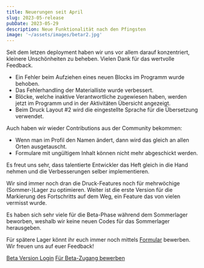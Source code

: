 ```yaml
---
title: Neuerungen seit April
slug: 2023-05-release
pubDate: 2023-05-29
description: Neue Funktionalität nach den Pfingsten
image: '~/assets/images/betar2.jpg'
---
```


Seit dem letzen deployment haben wir uns vor allem darauf konzentriert, kleinere Unschönheiten zu beheben.
Vielen Dank für das wertvolle Feedback.

- Ein Fehler beim Aufziehen eines neuen Blocks im Programm wurde behoben.
- Das Fehlerhandling der Materialliste wurde verbessert.
- Blöcke, welche inaktive Verantwortliche zugewiesen haben, werden jetzt im Programm und in der Aktivitäten Übersicht angezeigt.
- Beim Druck Layout #2 wird die eingestellte Sprache für die Übersetzung verwendet.

Auch haben wir wieder Contributions aus der Community bekommen:
- Wenn man im Profil den Namen ändert, dann wird das gleich an allen Orten ausgetauscht.
- Formulare mit ungültigem Inhalt können nicht mehr abgeschickt werden.

Es freut uns sehr, dass talentierte Entwickler das Heft gleich in die Hand nehmen und die
Verbesserungen selber implementieren.

Wir sind immer noch dran die Druck-Features noch für mehrwöchige (Sommer-)Lager zu optimieren.
Weiter ist die erste Version für die Markierung des Fortschritts auf dem Weg,
ein Feature das von vielen vermisst wurde.

Es haben sich sehr viele für die Beta-Phase während dem Sommerlager beworben, weshalb wir keine neuen Codes für
das Sommerlager herausgeben.

Für spätere Lager könnt ihr euch immer noch mittels [Formular](https://forms.office.com/e/TRKsfnazf5) bewerben. Wir freuen uns auf euer Feedback!

<a class="btn secondary mr-4 mb-4" href="https://app.ecamp3.ch" target="_blank">Beta Version Login</a>
<a class="btn secondary mr-4 mb-4" href="https://forms.office.com/e/TRKsfnazf5" target="_blank">Für Beta-Zugang bewerben</a>
